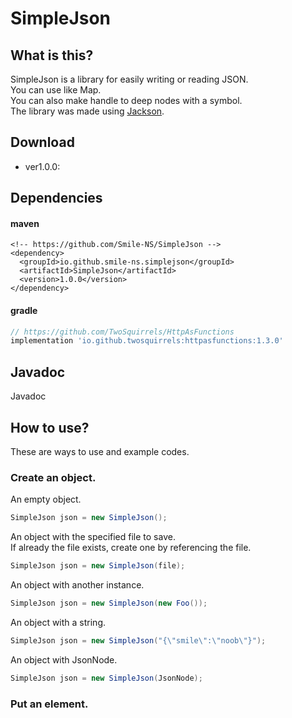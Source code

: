# SimpleJson
## What is this?
SimpleJson is a library for easily writing or reading JSON.  
You can use like Map.  
You can also make handle to deep nodes with a symbol.  
The library was made using [Jackson](https://github.com/FasterXML/jackson).
## Download
* ver1.0.0:  
## Dependencies 
#### maven
```maven
<!-- https://github.com/Smile-NS/SimpleJson -->
<dependency>
  <groupId>io.github.smile-ns.simplejson</groupId>
  <artifactId>SimpleJson</artifactId>
  <version>1.0.0</version>
</dependency>
```
#### gradle
```gradle
// https://github.com/TwoSquirrels/HttpAsFunctions
implementation 'io.github.twosquirrels:httpasfunctions:1.3.0'
```
## Javadoc
Javadoc
## How to use?
These are ways to use and example codes. 
### Create an object.
An empty object. 
```java
SimpleJson json = new SimpleJson();
```
An object with the specified file to save.  
If already the file exists, create one by referencing the file.
```java
SimpleJson json = new SimpleJson(file);
```
An object with another instance.
```java
SimpleJson json = new SimpleJson(new Foo());
```
An object with a string.
```java
SimpleJson json = new SimpleJson("{\"smile\":\"noob\"}");
```
An object with JsonNode.
```java
SimpleJson json = new SimpleJson(JsonNode);
```
### Put an element.
